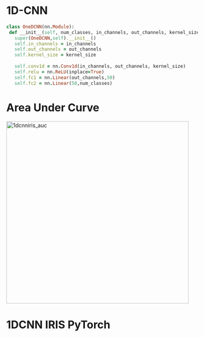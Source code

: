 
# 1D-CNN 
 ```ruby
 class OneDCNN(nn.Module):
  def __init__(self, num_classes, in_channels, out_channels, kernel_size=3, stride=1):
    super(OneDCNN,self).__init__()
    self.in_channels = in_channels
    self.out_channels = out_channels
    self.kernel_size = kernel_size
    
    self.conv1d = nn.Conv1d(in_channels, out_channels, kernel_size)
    self.relu = nn.ReLU(inplace=True)
    self.fc1 = nn.Linear(out_channels,50)
    self.fc2 = nn.Linear(50,num_classes)
 ```

# Area Under Curve 
<img width="480" alt="1dcnniris_auc" src="https://user-images.githubusercontent.com/18000553/124859968-78549c00-dfce-11eb-893f-bb5c1c500abb.png">

# 1DCNN IRIS PyTorch
